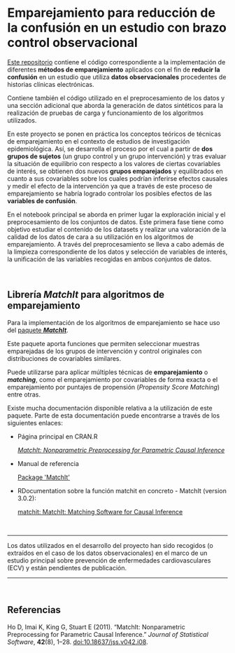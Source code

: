 # Emparejamiento para reducción de la confusión en un estudio con brazo control observacional


[Este repositorio](https://github.com/crivilla/emparejamiento_datos_obsevacionales.git) contiene el código correspondiente a la implementación de diferentes **métodos de emparejamiento** aplicados con el fin de **reducir la confusión** en un estudio que utiliza **datos observacionales** procedentes de historias clínicas electrónicas.

Contiene también el código utilizado en el preprocesamiento de los datos y una sección adicional que aborda la generación de datos sintéticos para la realización de pruebas de carga y funcionamiento de los algoritmos utilizados.


En este proyecto se ponen en práctica los conceptos teóricos de técnicas de emparejamiento en el contexto de estudios de investigación epidemiológica. 
Así, se desarrolla el proceso por el cual a partir de **dos grupos de sujetos** (un grupo control y un grupo intervención) y tras evaluar la situación de equilibrio con respecto a los valores de ciertas covariables de interés, se obtienen dos nuevos **grupos emparejados** y equilibrados en cuanto a sus covariables sobre los cuales podrían inferirse efectos causales y medir el efecto de la intervención ya que a través de este proceso de emparejamiento se habría logrado controlar los posibles efectos de las **variables de confusión**.


En el notebook principal se aborda en primer lugar la exploración inicial y el preprocesamiento de los conjuntos de datos. Este primera fase tiene como objetivo estudiar el contenido de los datasets y realizar una valoración de la calidad de los datos de cara a su utilización en los algoritmos de emparejamiento. A través del preprocesamiento se lleva a cabo además de la limpieza correspondiente de los datos y selección de variables de interés, la unificación de las variables recogidas en ambos conjuntos de datos.

<br>

## Librería ***MatchIt*** para algoritmos de emparejamiento

Para la implementación de los algoritmos de emparejamiento se hace uso del [paquete ***MatchIt***](https://CRAN.R-project.org/package=MatchIt). 

Este paquete aporta funciones que permiten seleccionar muestras emparejadas de los grupos de intervención y control originales con distribuciones de covariables similares.

Puede utilizarse para aplicar múltiples técnicas de **emparejamiento** o ***matching***, como el emparejamiento por covariables de forma exacta o el emparejamiento por puntajes de propensión (*Propensity Score Matching*) entre otras.

Existe mucha documentación disponible relativa a la utilización de este paquete. Parte de esta documentación puede encontrarse a través de los siguientes enlaces:


* Página principal en CRAN.R

    [*MatchIt: Nonparametric Preprocessing for Parametric Causal Inference*](https://cran.r-project.org/web/packages/MatchIt/index.html)

* Manual de referencia
  
    [Package 'MatchIt'](https://cran.r-project.org/web/packages/MatchIt/MatchIt.pdf)

* RDocumentation sobre la función matchit en concreto - MatchIt (version 3.0.2): 

     [matchit: MatchIt: Matching Software for Causal Inference](https://www.rdocumentation.org/packages/MatchIt/versions/3.0.2/topics/matchit) 
    

<br>

---

Los datos utilizados en el desarrollo del proyecto han sido recogidos (o extraídos en el caso de los datos observacionales) en el marco de un estudio principal sobre prevención de enfermedades cardiovasculares (ECV) y están pendientes de publicación.

---

<br>

## Referencias
Ho D, Imai K, King G, Stuart E (2011). “MatchIt: Nonparametric Preprocessing for Parametric Causal Inference.” *Journal of Statistical Software*, **42**(8), 1–28. [doi:10.18637/jss.v042.i08](https://www.jstatsoft.org/article/view/v042i08).
